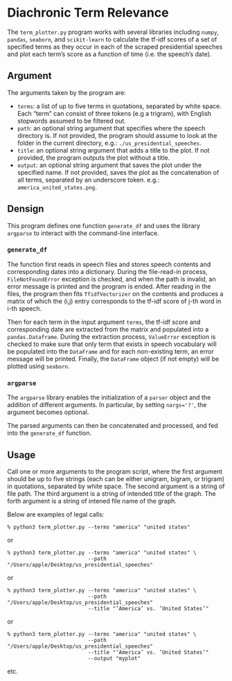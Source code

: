 # Diachronic Term Relevance
The `term_plotter.py` program works with several libraries including `numpy`, `pandas`, `seaborn`, and `scikit-learn` to calculate the tf-idf scores of a set of specified terms as they occur in each of the scraped presidential speeches and plot each term’s score as a function of time (i.e. the speech’s date).

## Argument
The arguments taken by the program are:
- `terms`: a list of up to five terms in quotations, separated by white space. Each “term” can consist of three tokens (e.g a trigram), with English stopwords assumed
to be filtered out.
- `path`: an optional string argument that specifies where the speech directory is. If not provided, the program should assume to look at the folder in the current directory, e.g.: `./us_presidential_speeches`.
- `title`: an optional string argument that adds a title to the plot. If not provided, the program outputs the plot without a title.
- `output`: an optional string argument that saves the plot under the specified name. If not provided, saves the plot as the concatenation of all terms, separated by an underscore token. e.g.: `america_united_states.png`.

## Densign
This program defines one function `generate_df` and uses the library `argparse` to interact with the command-line interface.

### `generate_df`
The function first reads in speech files and stores speech contents and corresponding dates into a dictionary. During the file-read-in process, `FileNotFoundError` exception is checked, and when the path is invalid, an error message is printed and the program is ended. After reading in the files, the program then fits `TfidfVectorizer` on the contents and produces a matrix of which the (i,j) entry corresponds to the tf-idf score of j-th word in i-th speech.

Then for each term in the input argument `terms`, the tf-idf score and corresponding date are extracted from the matrix and populated into a `pandas.Dataframe`. During the extraction process, `ValueError` exception is checked to make sure that only term that exists in speech vocabulary will be populated into the `DataFrame` and for each non-existing term, an error message will be printed. Finally, the `DataFrame` object (if not empty) will be plotted using `seaborn`.

### `argparse`
The `argparse` library enables the initialization of a `parser` object and the addition of different arguments. In particular, by setting `nargs='?'`, the argument becomes optional.

The parsed arguments can then be concatenated and processed, and fed into the `generate_df` function.

## Usage
Call one or more arguments to the program script, where the first argument should be up to five strings (each can be either unigram, bigram, or trigram) in quotations, separated by white space. The second argument is a string of file path. The third argument is a string of intended title of the graph. The forth argument is a string of intened file name of the graph.

Below are examples of legal calls:

    % python3 term_plotter.py --terms "america" "united states"

or

    % python3 term_plotter.py --terms "america" "united states" \
                              --path "/Users/apple/Desktop/us_presidential_speeches"

or

    % python3 term_plotter.py --terms "america" "united states" \
                              --path "/Users/apple/Desktop/us_presidential_speeches"
                              --title "’America’ vs. ’United States’"

or

    % python3 term_plotter.py --terms "america" "united states" \
                              --path "/Users/apple/Desktop/us_presidential_speeches"
                              --title "’America’ vs. ’United States’"
                              --output "myplot"

etc.    








